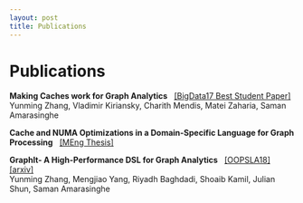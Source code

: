 ```yaml
---
layout: post
title: Publications 
---
```

Publications
============

**Making Caches work for Graph Analytics** &nbsp; [[BigData17 Best Student Paper]]({{site.data.papers.cagra.link}})  <br/> 
Yunming Zhang,  Vladimir Kiriansky, Charith Mendis, Matei Zaharia, Saman Amarasinghe

**Cache and NUMA Optimizations in a Domain-Specific Language for Graph Processing** &nbsp; [[MEng Thesis]]({{site.data.papers.mengjiao_thesis.link}}) <br/>


**GraphIt- A High-Performance DSL for Graph Analytics** &nbsp; [[OOPSLA18]]({{site.data.papers.graphit.link}}) [[arxiv]]({{site.data.papers.graphit_arxiv.link}})  <br/>
Yunming Zhang, Mengjiao Yang, Riyadh Baghdadi, Shoaib Kamil, Julian Shun, Saman Amarasinghe

